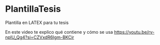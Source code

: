 # PlantillaTesis
Plantilla en LATEX para tu tesis

En este video te explico qué contiene y cómo se usa
https://youtu.be/rv-nplU_Qg4?si=CZVxdR6Igm-BKCir
